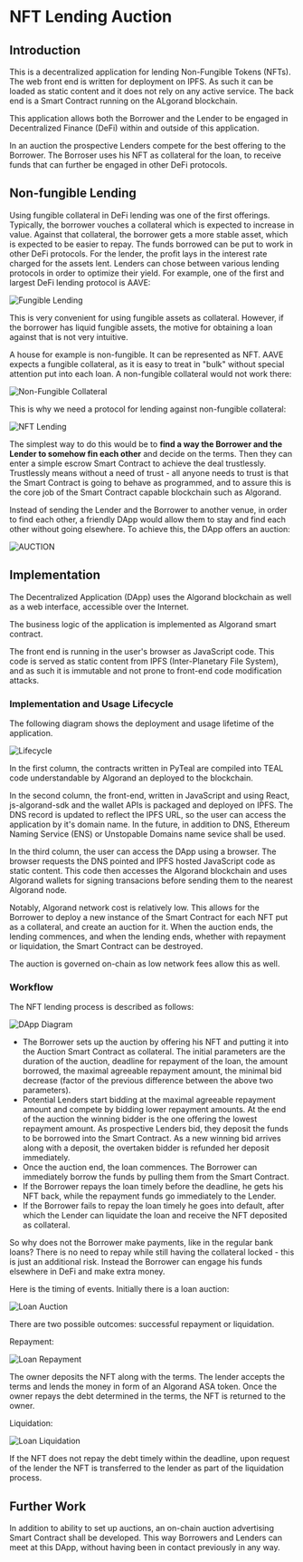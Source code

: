 # NFT Lending Auction

## Introduction

This is a decentralized application for lending Non-Fungible Tokens (NFTs). The web front end is written for deployment on IPFS. As such it can be loaded as static content and it does not rely on any active service. The back end is a Smart Contract running on the ALgorand blockchain. 

This application allows both the Borrower and the Lender to be engaged in Decentralized Finance (DeFi) within and outside of this application. 

In an auction the prospective Lenders compete for the best offering to the Borrower. The Borroser uses his NFT as collateral for the loan, to receive funds that can further be engaged in other DeFi protocols.

## Non-fungible Lending

Using fungible collateral in DeFi lending was one of the first offerings. Typically, the borrower vouches a collateral which is expected to increase in value. Against that collateral, the borrower gets a more stable asset, which is expected to be easier to repay. The funds borrowed can be put to work in other DeFi protocols. For the lender, the profit lays in the interest rate charged for the assets lent. Lenders can chose between various lending protocols in order to optimize their yield. For example, one of the first and largest DeFi lending protocol is AAVE:

![Fungible Lending](doc/AAVE%203D.png)

This is very convenient for using fungible assets as collateral. However, if the borrower has liquid fungible assets, the motive for obtaining a loan against that is not very intuitive. 

A house for example is non-fungible. It can be represented as NFT. AAVE expects a fungible collateral, as it is easy to treat in "bulk" without special attention put into each loan. A non-fungible collateral would not work there:

![Non-Fungible Collateral](doc/AAVE%20Fail%203D.png)

This is why we need a protocol for lending against non-fungible collateral:

![NFT Lending](doc/NFT%20LENDING%203D.png)

The simplest way to do this would be to **find a way the Borrower and the Lender to somehow fin each other** and decide on the terms. Then they can enter a simple escrow Smart Contract to achieve the deal trustlessly. Trustlessly means without a need of trust - all anyone needs to trust is that the Smart Contract is going to behave as programmed, and to assure this is the core job of the Smart Contract capable blockchain such as Algorand.

Instead of sending the Lender and the Borrower to another venue, in order to find each other, a friendly DApp would allow them to stay and find each other without going elsewhere. To achieve this, the DApp offers an auction:

![AUCTION](doc/AUCTION.png)

## Implementation

The Decentralized Application (DApp) uses the Algorand blockchain as well as a web interface, accessible over the Internet.

The business logic of the application is implemented as Algorand smart contract.

The front end is running in the user's browser as JavaScript code. This code is served as static content from IPFS (Inter-Planetary File System), and as such it is immutable and not prone to front-end code modification attacks.

### Implementation and Usage Lifecycle

The following diagram shows the deployment and usage lifetime of the application.

![Lifecycle](doc/Development%20and%20Usage%20Process.png)

In the first column, the contracts written in PyTeal are compiled into TEAL code understandable by Algorand an deployed to the blockchain.

In the second column, the front-end, written in JavaScript and using React, js-algorand-sdk and the wallet APIs is packaged and deployed on IPFS. The DNS record is updated to reflect the IPFS URL, so the user can access the application by it's domain name. In the future, in addition to DNS, Ethereum Naming Service (ENS) or Unstopable Domains name sevice shall be used.

In the third column, the user can access the DApp using a browser. The browser requests the DNS pointed and IPFS hosted JavaScript code as static content. This code then accesses the Algorand blockchain and uses Algorand wallets for signing transacions before sending them to the nearest Algorand node. 

Notably, Algorand network cost is relatively low. This allows for the Borrower to deploy a new instance of the Smart Contract for each NFT put as a collateral, and create an auction for it. When the auction ends, the lending commences, and when the lending ends, whether with repayment or liquidation, the Smart Contract can be destroyed.

The auction is governed on-chain as low network fees allow this as well. 

### Workflow

The NFT lending process is described as follows:

![DApp Diagram](doc/DApp%20Diagram.png)

- The Borrower sets up the auction by offering his NFT and putting it into the Auction Smart Contract as collateral. The initial parameters are the duration of the auction, deadline for repayment of the loan, the amount borrowed, the maximal agreeable repayment amount, the minimal bid decrease (factor of the previous difference between the above two parameters).
- Potential Lenders start bidding at the maximal agreeable repayment amount and compete by bidding lower repayment amounts. At the end of the auction the winning bidder is the one offering the lowest repayment amount. As prospective Lenders bid, they deposit the funds to be borrowed into the Smart Contract. As a new winning bid arrives along with a deposit, the overtaken bidder is refunded her deposit immediately.
- Once the auction end, the loan commences. The Borrower can immediately borrow the funds by pulling them from the Smart Contract.
- If the Borrower repays the loan timely before the deadline, he gets his NFT back, while the repayment funds go immediately to the Lender.
- If the Borrower fails to repay the loan timely he goes into default, after which the Lender can liquidate the loan and receive the NFT deposited as collateral. 

So why does not the Borrower make payments, like in the regular bank loans? There is no need to repay while still having the collateral locked - this is just an additional risk. Instead the Borrower can engage his funds elsewhere in DeFi and make extra money.

Here is the timing of events. Initially there is a loan auction:

![Loan Auction](doc/Loan%20Auction.png)

There are two possible outcomes: successful repayment or liquidation.

Repayment:

![Loan Repayment](doc/Loan%20Repayment.png)

The owner deposits the NFT along with the terms. The lender accepts the terms and lends the money in form of an Algorand ASA token. Once the owner repays the debt determined in the terms, the NFT is returned to the owner.

Liquidation:

![Loan Liquidation](doc/Loan%20Liquidation.png)

If the NFT does not repay the debt timely within the deadline, upon request of the lender the NFT is transferred to the lender as part of the liquidation process.

## Further Work

In addition to ability to set up auctions, an on-chain auction advertising Smart Contract shall be developed. This way Borrowers and Lenders can meet at this DApp, without having been in contact previously in any way. 
